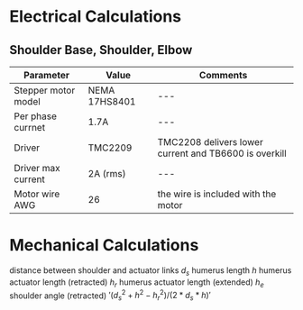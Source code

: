 # Electrical Calculations

## Shoulder Base, Shoulder, Elbow
|Parameter|Value| Comments|
|---|---|---|
|Stepper motor model | NEMA 17HS8401 |---|
|Per phase currnet | 1.7A |---|
|Driver| TMC2209|TMC2208 delivers lower current and TB6600 is overkill|
|Driver max current| 2A (rms)| ---|
|Motor wire AWG|26|the wire is included with the motor|

# Mechanical Calculations
distance between shoulder and actuator links $d_s$
humerus length $h$
humerus actuator length (retracted) $h_r$
humerus actuator length (extended) $h_e$
shoulder angle (retracted) $'(d_s^2+h^2-h_r^2)/(2*d_s*h)'$
